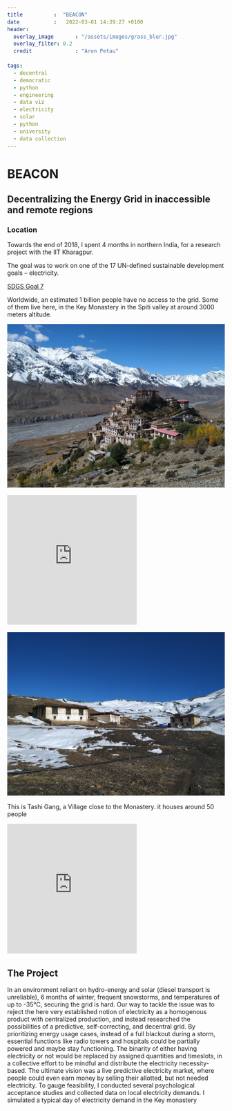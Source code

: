 ```yaml
---
title          :  "BEACON"
date           :   2022-03-01 14:39:27 +0100
header:
  overlay_image       : "/assets/images/grass_blur.jpg"
  overlay_filter: 0.2
  credit              : "Aron Petau"

tags:
  - decentral
  - democratic
  - python
  - engineering
  - data viz
  - electricity
  - solar
  - python
  - university
  - data collection
---
```


# BEACON
## Decentralizing the Energy Grid in inaccessible and remote regions

### Location

Towards the end of 2018, I spent 4 months in northern India, for a research project with the IIT Kharagpur.

The goal was to work on one of the 17 UN-defined sustainable development goals – electricity.

[SDGS Goal 7](https://sdgs.un.org/goals/goal7)

 Worldwide, an estimated 1 billion people have no access to the grid. Some of them live here, in the Key Monastery in the Spiti valley at around 3000 meters altitude.

![key monastery](/assets/images/india_key_monastery.jpg)

<iframe src="https://www.google.com/maps/embed?pb=!1m18!1m12!1m3!1d843.1304298825468!2d78.01154047393467!3d32.2978346!2m3!1f0!2f0!3f0!3m2!1i1024!2i768!4f13.1!3m3!1m2!1s0x3906a673e168749b%3A0xf011101a0f02588b!2sKey%20Gompa%20(Key%20Monastery)!5e0!3m2!1sen!2sde!4v1647009764190!5m2!1sen!2sde" width="300" height="300" style="border:0;" allowfullscreen="" loading="lazy"></iframe>

![tashi gang](/assets/images/tashi_gang.jpg)


This is Tashi Gang, a Village close to the Monastery. it houses around 50 people
<iframe src="https://www.google.com/maps/embed?pb=!1m18!1m12!1m3!1d3389.4081271053687!2d78.67430271521093!3d31.841107638419718!2m3!1f0!2f0!3f0!3m2!1i1024!2i768!4f13.1!3m3!1m2!1s0x3907aaa3ac472219%3A0x5c4b39e454beed3c!2sTashigang%20172112!5e0!3m2!1sen!2sde!4v1647009910307!5m2!1sen!2sde" width="300" height="300" style="border:0;" allowfullscreen="" loading="lazy"></iframe>

## The Project
In an environment reliant on hydro-energy and solar (diesel transport is unreliable), 6 months of winter, frequent snowstorms, and temperatures of up to -35°C, securing the grid is hard.
Our way to tackle the issue was to reject the here very established notion of electricity as a homogenous product with centralized production, and instead researched the possibilities of a predictive, self-correcting, and decentral grid. By prioritizing energy usage cases, instead of a full blackout during a storm, essential functions like radio towers and hospitals could be partially powered and maybe stay functioning. The binarity of either having electricity or not would be replaced by assigned quantities and timeslots, in a collective effort to be mindful and distribute the electricity necessity-based.
The ultimate vision was a live predictive electricity market, where people could even earn money by selling their allotted, but not needed electricity.
To gauge feasibility, I conducted several psychological acceptance studies and collected data on local electricity demands.
I simulated a typical day of electricity demand in the Key monastery